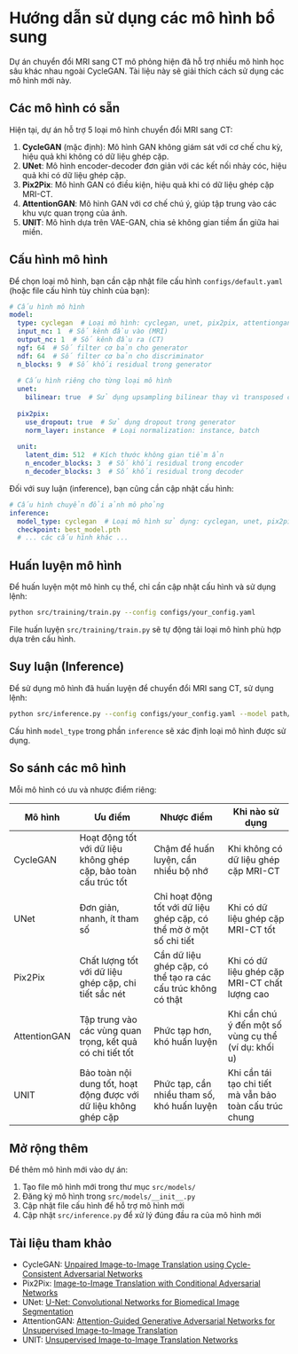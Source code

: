 # Hướng dẫn sử dụng các mô hình bổ sung

Dự án chuyển đổi MRI sang CT mô phỏng hiện đã hỗ trợ nhiều mô hình học sâu khác nhau ngoài CycleGAN. Tài liệu này sẽ giải thích cách sử dụng các mô hình mới này.

## Các mô hình có sẵn

Hiện tại, dự án hỗ trợ 5 loại mô hình chuyển đổi MRI sang CT:

1. **CycleGAN** (mặc định): Mô hình GAN không giám sát với cơ chế chu kỳ, hiệu quả khi không có dữ liệu ghép cặp.
2. **UNet**: Mô hình encoder-decoder đơn giản với các kết nối nhảy cóc, hiệu quả khi có dữ liệu ghép cặp.
3. **Pix2Pix**: Mô hình GAN có điều kiện, hiệu quả khi có dữ liệu ghép cặp MRI-CT.
4. **AttentionGAN**: Mô hình GAN với cơ chế chú ý, giúp tập trung vào các khu vực quan trọng của ảnh.
5. **UNIT**: Mô hình dựa trên VAE-GAN, chia sẻ không gian tiềm ẩn giữa hai miền.

## Cấu hình mô hình

Để chọn loại mô hình, bạn cần cập nhật file cấu hình `configs/default.yaml` (hoặc file cấu hình tùy chỉnh của bạn):

```yaml
# Cấu hình mô hình
model:
  type: cyclegan  # Loại mô hình: cyclegan, unet, pix2pix, attentiongan, unit
  input_nc: 1  # Số kênh đầu vào (MRI)
  output_nc: 1  # Số kênh đầu ra (CT)
  ngf: 64  # Số filter cơ bản cho generator
  ndf: 64  # Số filter cơ bản cho discriminator
  n_blocks: 9  # Số khối residual trong generator
  
  # Cấu hình riêng cho từng loại mô hình
  unet:
    bilinear: true  # Sử dụng upsampling bilinear thay vì transposed convolution
  
  pix2pix:
    use_dropout: true  # Sử dụng dropout trong generator
    norm_layer: instance  # Loại normalization: instance, batch
  
  unit:
    latent_dim: 512  # Kích thước không gian tiềm ẩn
    n_encoder_blocks: 3  # Số khối residual trong encoder
    n_decoder_blocks: 3  # Số khối residual trong decoder
```

Đối với suy luận (inference), bạn cũng cần cập nhật cấu hình:

```yaml
# Cấu hình chuyển đổi ảnh mô phỏng
inference:
  model_type: cyclegan  # Loại mô hình sử dụng: cyclegan, unet, pix2pix, attentiongan, unit
  checkpoint: best_model.pth
  # ... các cấu hình khác ...
```

## Huấn luyện mô hình

Để huấn luyện một mô hình cụ thể, chỉ cần cập nhật cấu hình và sử dụng lệnh:

```bash
python src/training/train.py --config configs/your_config.yaml
```

File huấn luyện `src/training/train.py` sẽ tự động tải loại mô hình phù hợp dựa trên cấu hình.

## Suy luận (Inference)

Để sử dụng mô hình đã huấn luyện để chuyển đổi MRI sang CT, sử dụng lệnh:

```bash
python src/inference.py --config configs/your_config.yaml --model path/to/model.pth --input_dir path/to/mri
```

Cấu hình `model_type` trong phần `inference` sẽ xác định loại mô hình được sử dụng.

## So sánh các mô hình

Mỗi mô hình có ưu và nhược điểm riêng:

| Mô hình | Ưu điểm | Nhược điểm | Khi nào sử dụng |
|---------|---------|------------|-----------------|
| CycleGAN | Hoạt động tốt với dữ liệu không ghép cặp, bảo toàn cấu trúc tốt | Chậm để huấn luyện, cần nhiều bộ nhớ | Khi không có dữ liệu ghép cặp MRI-CT |
| UNet | Đơn giản, nhanh, ít tham số | Chỉ hoạt động tốt với dữ liệu ghép cặp, có thể mờ ở một số chi tiết | Khi có dữ liệu ghép cặp MRI-CT tốt |
| Pix2Pix | Chất lượng tốt với dữ liệu ghép cặp, chi tiết sắc nét | Cần dữ liệu ghép cặp, có thể tạo ra các cấu trúc không có thật | Khi có dữ liệu ghép cặp MRI-CT chất lượng cao |
| AttentionGAN | Tập trung vào các vùng quan trọng, kết quả có chi tiết tốt | Phức tạp hơn, khó huấn luyện | Khi cần chú ý đến một số vùng cụ thể (ví dụ: khối u) |
| UNIT | Bảo toàn nội dung tốt, hoạt động được với dữ liệu không ghép cặp | Phức tạp, cần nhiều tham số, khó huấn luyện | Khi cần tái tạo chi tiết mà vẫn bảo toàn cấu trúc chung |

## Mở rộng thêm

Để thêm mô hình mới vào dự án:

1. Tạo file mô hình mới trong thư mục `src/models/`
2. Đăng ký mô hình trong `src/models/__init__.py`
3. Cập nhật file cấu hình để hỗ trợ mô hình mới
4. Cập nhật `src/inference.py` để xử lý đúng đầu ra của mô hình mới

## Tài liệu tham khảo

- CycleGAN: [Unpaired Image-to-Image Translation using Cycle-Consistent Adversarial Networks](https://junyanz.github.io/CycleGAN/)
- Pix2Pix: [Image-to-Image Translation with Conditional Adversarial Networks](https://phillipi.github.io/pix2pix/)
- UNet: [U-Net: Convolutional Networks for Biomedical Image Segmentation](https://lmb.informatik.uni-freiburg.de/people/ronneber/u-net/)
- AttentionGAN: [Attention-Guided Generative Adversarial Networks for Unsupervised Image-to-Image Translation](https://arxiv.org/abs/1903.12296)
- UNIT: [Unsupervised Image-to-Image Translation Networks](https://arxiv.org/abs/1703.00848) 
